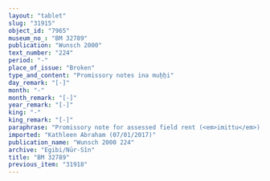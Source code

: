 ```yaml
---
layout: "tablet"
slug: "31915"
object_id: "7965"
museum_no_: "BM 32789"
publication: "Wunsch 2000"
text_number: "224"
period: "-"
place_of_issue: "Broken"
type_and_content: "Promissory notes ina muẖẖi"
day_remark: "[-]"
month: "-"
month_remark: "[-]"
year_remark: "[-]"
king: "-"
king_remark: "[-]"
paraphrase: "Promissory note for assessed field rent (<em>imittu</em>), to be delivered in dates. Fragmentary<br /> <strong>B</strong> owes a broken amount of dates to <strong>A</strong>. This is most likely assessed field rent ([<em>imitti eqli</em>]), but the pertinent passage at the beginning of the tablet is broken off, including the details on the land for which this rent is being paid. <strong>B</strong> should deliver the dates to the courtyard (<em>haṣāru</em>) in one instalment according to the 36 liters measure. Delivery is due in Arahsamna (VIII). He should also deliver the usual by-products (<em>itt&ucirc;</em>) of the date cultivation: a load of firewood, [spathes] (<em>tuhallu</em>), 50 spadices (<em>gip&ucirc;</em>), [fibres] (<em>mangagu</em>), (and) 1 <em>darīku</em>-container. The document ends with a prohibiton to prune (<em>arū</em> D) any live part of the date palm (<em>raṭbu</em>). Witnesses.<br /> &nbsp;<br /> <strong>A </strong>= Nab&ucirc;-ahhē-iddin/&Scaron;ulāya//Egibi; <strong>B </strong>= Bēl-iddin/[PN]//Pahāru&nbsp;"
imported: "Kathleen Abraham (07/01/2017)"
publication_name: "Wunsch 2000 224"
archive: "Egibi/Nūr-Sîn"
title: "BM 32789"
previous_item: "31918"
---
```

